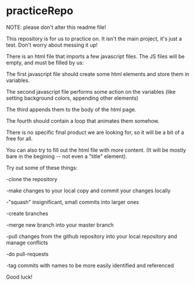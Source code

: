 # practiceRepo
NOTE: please don't alter this readme file!

This repository is for us to practice on. It isn't the main project, it's just a test. Don't worry about messing it up!

There is an html file that imports a few javascript files. The JS files will be empty, and must be filled by us:



The first javascript file should create some html elements and store them in variables.

  The second javascript file performs some action on the variables (like setting background colors, appending other elements)

  The third appends them to the body of the html page.

  The fourth should contain a loop that animates them somehow.  



There is no specific final product we are looking for, so it will be a bit of a free for all.

You can also try to fill out the html file with more content. (It will be mostly bare in the begining -- not even a "title" element).

Try out some of these things:

-clone the repository

-make changes to your local copy and commit your changes locally

-"squash" insignificant, small commits into larger ones

-create branches

-merge new branch into your master branch

-pull changes from the github repository into your local repository and manage conflicts

-do pull-requests

-tag commits with names to be more easily identified and referenced

Good luck!
